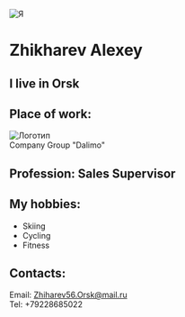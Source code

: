 ![Я](//Resume/Я.jpg)

# Zhikharev Alexey

## I live in Orsk

## Place of work:
![Логотип](//Resume/dalimo.jpg)  
Company Group "Dalimo"
## Profession: Sales Supervisor 

## My hobbies:
* Skiing
* Cycling
* Fitness

## Contacts:
Email: Zhiharev56.Orsk@mail.ru  
Tel: +79228685022

[def]: C:/Users/user/Desktop/Resume/Я.jpg